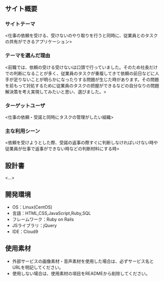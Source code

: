# <monokanri>

## サイト概要
### サイトテーマ
<仕事の依頼を受ける、受けないのやり取りを行うと同時に、従業員とのタスクの共有ができるアプリケーション>

### テーマを選んだ理由
<前職では、依頼の受ける受けないは口頭で行っていました。そのため社長だけでの判断になることが多く、従業員のタスクが重複してきて依頼の前日などに人手が足りないことが明らかになったりする問題が生じた時があります。その問題を前もって対処するために従業員のタスクの把握ができるなどの自分なりの問題解決策を考え実現してみたいと思い、選びました。>

### ターゲットユーザ
<仕事の依頼・受諾と同時にタスクの管理がしたい組織>

### 主な利用シーン
<依頼を受けようとした際、受諾の返事の際すぐに判断しなければいけない時や従業員が仕事で返事ができない時などの判断材料にする時>

## 設計書
<...>

## 開発環境
- OS：Linux(CentOS)
- 言語：HTML,CSS,JavaScript,Ruby,SQL
- フレームワーク：Ruby on Rails
- JSライブラリ：jQuery
- IDE：Cloud9

## 使用素材
- 外部サービスの画像素材・音声素材を使用した場合は、必ずサービス名とURLを明記してください。
- 使用しない場合は、使用素材の項目をREADMEから削除してください。
